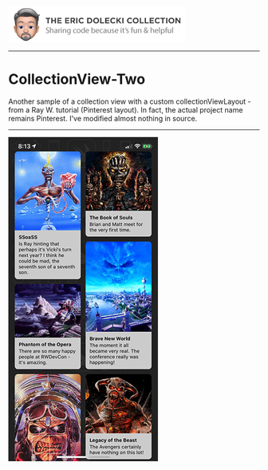 ![header](./ed-badge.png)

----

# CollectionView-Two
Another sample of a collection view with a custom collectionViewLayout - from a Ray W. tutorial (Pinterest layout). In fact, the actual project name remains Pinterest. I've modified almost nothing in source.

----

![app](./app.png)
